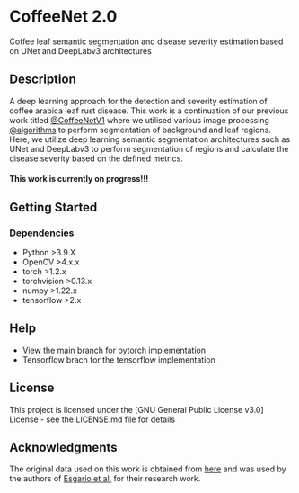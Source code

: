 # CoffeeNet 2.0
Coffee leaf semantic segmentation and disease severity estimation based on UNet and DeepLabv3 architectures
## Description
A deep learning approach for the detection and severity estimation of coffee arabica leaf rust disease.
This work is a continuation of our previous work titled [@CoffeeNetV1](https://github.com/FrexG/AIC_Coffee_Disease_DL) where we utilised 
various image processing [@algorithms](https://onlinelibrary.wiley.com/doi/full/10.1002/int.22747) to perform segmentation of background 
and leaf regions.
Here, we utilize deep learning semantic segmentation architectures such as UNet and DeepLabv3 to perform segmentation of regions and calculate 
the disease severity based on the defined metrics.
#### This work is currently on progress!!!


## Getting Started

### Dependencies

* Python >3.9.X
* OpenCV >4.x.x
* torch >1.2.x
* torchvision >0.13.x
* numpy >1.22.x
* tensorflow >2.x

## Help
* View the main branch for pytorch implementation
* Tensorflow brach for the tensorflow implementation

## License

This project is licensed under the [GNU General Public License v3.0] License - see the LICENSE.md file for details

## Acknowledgments

The original data used on this work is obtained from [here](https://github.com/esgario/lara2018) and was used by the authors
of [Esgario et al.](https://www.sciencedirect.com/science/article/abs/pii/S0168169919313225) for their research work.